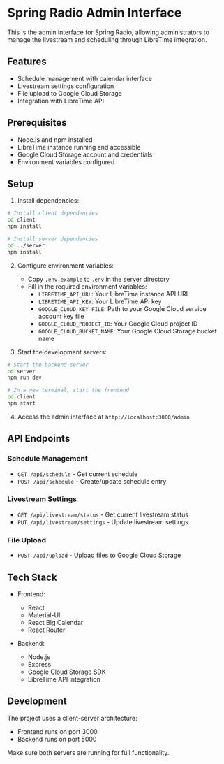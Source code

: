 # Spring Radio Admin Interface

This is the admin interface for Spring Radio, allowing administrators to manage the livestream and scheduling through LibreTime integration.

## Features

- Schedule management with calendar interface
- Livestream settings configuration
- File upload to Google Cloud Storage
- Integration with LibreTime API

## Prerequisites

- Node.js and npm installed
- LibreTime instance running and accessible
- Google Cloud Storage account and credentials
- Environment variables configured

## Setup

1. Install dependencies:
```bash
# Install client dependencies
cd client
npm install

# Install server dependencies
cd ../server
npm install
```

2. Configure environment variables:
   - Copy `.env.example` to `.env` in the server directory
   - Fill in the required environment variables:
     - `LIBRETIME_API_URL`: Your LibreTime instance API URL
     - `LIBRETIME_API_KEY`: Your LibreTime API key
     - `GOOGLE_CLOUD_KEY_FILE`: Path to your Google Cloud service account key file
     - `GOOGLE_CLOUD_PROJECT_ID`: Your Google Cloud project ID
     - `GOOGLE_CLOUD_BUCKET_NAME`: Your Google Cloud Storage bucket name

3. Start the development servers:
```bash
# Start the backend server
cd server
npm run dev

# In a new terminal, start the frontend
cd client
npm start
```

4. Access the admin interface at `http://localhost:3000/admin`

## API Endpoints

### Schedule Management
- `GET /api/schedule` - Get current schedule
- `POST /api/schedule` - Create/update schedule entry

### Livestream Settings
- `GET /api/livestream/status` - Get current livestream status
- `PUT /api/livestream/settings` - Update livestream settings

### File Upload
- `POST /api/upload` - Upload files to Google Cloud Storage

## Tech Stack

- Frontend:
  - React
  - Material-UI
  - React Big Calendar
  - React Router

- Backend:
  - Node.js
  - Express
  - Google Cloud Storage SDK
  - LibreTime API integration

## Development

The project uses a client-server architecture:
- Frontend runs on port 3000
- Backend runs on port 5000

Make sure both servers are running for full functionality.
